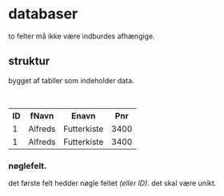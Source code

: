 # databaser
to felter må ikke være indburdes afhængige.
## struktur
bygget af tabller som indeholder data.
<table>  
  <tr>  
    <th>ID</th>  
    <th>fNavn</th>  
    <th>Enavn</th> 
	<th>Pnr</th>
  </tr>  
  <tr>
	  <td>1</td>
    <td>Alfreds</td>  
    <td>Futterkiste</td>  
	 <td>3400</td>
  </tr>  
	  <td>1</td>
    <td>Alfreds</td>  
    <td>Futterkiste</td>  
	 <td>3400</td>
</table>

### nøglefelt.
det første felt hedder nøgle feltet *(eller ID)*.
det skal være unikt.